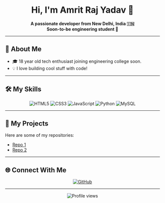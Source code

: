 
<h1 align="center">Hi, I'm Amrit Raj Yadav 👋</h1>
<p align="center">
  <b>A passionate developer from New Delhi, India 🇮🇳<br>
  Soon-to-be engineering student 🚀</b>
</p>

---

## 🚀 About Me

- 🎓 18 year old tech enthusiast joining engineering college soon.
- 💡 I love building cool stuff with code!

---

## 🛠️ My Skills

<p align="center">
  <img src="https://img.shields.io/badge/html5-%23E34F26.svg?style=for-the-badge&logo=html5&logoColor=white" alt="HTML5"/>
  <img src="https://img.shields.io/badge/css3-%231572B6.svg?style=for-the-badge&logo=css3&logoColor=white" alt="CSS3"/>
  <img src="https://img.shields.io/badge/javascript-%23F7DF1E.svg?style=for-the-badge&logo=javascript&logoColor=black" alt="JavaScript"/>
  <img src="https://img.shields.io/badge/python-%233776AB.svg?style=for-the-badge&logo=python&logoColor=white" alt="Python"/>
  <img src="https://img.shields.io/badge/mysql-%2300f.svg?style=for-the-badge&logo=mysql&logoColor=white" alt="MySQL"/>
</p>

---

## 📂 My Projects

Here are some of my repositories:

- [Repo 1]([https://github.com/amrit-11022007/To-Do-List])
- [Repo 2]([(https://github.com/amrit-11022007/To-Do-List)])

---

## 🌐 Connect With Me

<p align="center">
  <a href="https://github.com/amrit-11022007">
    <img src="https://img.shields.io/badge/GitHub-amrit--11022007-181717?style=for-the-badge&logo=github" alt="GitHub"/>
  </a>
</p>

---

<p align="center">
  <img src="https://komarev.com/ghpvc/?username=amrit-11022007&style=for-the-badge" alt="Profile views"/>
</p>
